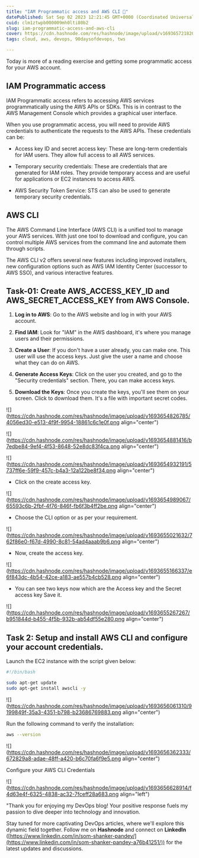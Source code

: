 ```yaml
---
title: "IAM Programmatic access and AWS CLI 🚀"
datePublished: Sat Sep 02 2023 12:21:45 GMT+0000 (Coordinated Universal Time)
cuid: clm1ztwpb000009mh0lti80b2
slug: iam-programmatic-access-and-aws-cli
cover: https://cdn.hashnode.com/res/hashnode/image/upload/v1693657218208/cab3979e-e46c-4281-bc35-c01b953074d3.jpeg
tags: cloud, aws, devops, 90daysofdevops, tws

---
```


Today is more of a reading exercise and getting some programmatic access for your AWS account.

## IAM Programmatic access

IAM Programmatic access refers to accessing AWS services programmatically using the AWS APIs or SDKs. This is in contrast to the AWS Management Console which provides a graphical user interface.

When you use programmatic access, you will need to provide AWS credentials to authenticate the requests to the AWS APIs. These credentials can be:

* Access key ID and secret access key: These are long-term credentials for IAM users. They allow full access to all AWS services.
    
* Temporary security credentials: These are credentials that are generated for IAM roles. They provide temporary access and are useful for applications or EC2 instances to access AWS.
    
* AWS Security Token Service: STS can also be used to generate temporary security credentials.
    

## AWS CLI

The AWS Command Line Interface (AWS CLI) is a unified tool to manage your AWS services. With just one tool to download and configure, you can control multiple AWS services from the command line and automate them through scripts.

The AWS CLI v2 offers several new features including improved installers, new configuration options such as AWS IAM Identity Center (successor to AWS SSO), and various interactive features.

## Task-01: Create AWS\_ACCESS\_KEY\_ID and AWS\_SECRET\_ACCESS\_KEY from AWS Console.

1. **Log in to AWS**: Go to the AWS website and log in with your AWS account.
    
2. **Find IAM**: Look for "IAM" in the AWS dashboard, it's where you manage users and their permissions.
    
3. **Create a User**: If you don't have a user already, you can make one. This user will use the access keys. Just give the user a name and choose what they can do on AWS.
    
4. **Generate Access Keys**: Click on the user you created, and go to the "Security credentials" section. There, you can make access keys.
    
5. **Download the Keys**: Once you create the keys, you'll see them on your screen. Click to download them. It's a file with important secret codes.
    

![](https://cdn.hashnode.com/res/hashnode/image/upload/v1693654826785/4056ed30-e513-4f9f-9954-18861c6c1e0f.png align="center")

![](https://cdn.hashnode.com/res/hashnode/image/upload/v1693654881416/b7edbe84-9ef4-4f53-8648-52e8dc83f4ca.png align="center")

![](https://cdn.hashnode.com/res/hashnode/image/upload/v1693654932191/5737ff6e-59f9-457c-b4a3-12a122be8f34.png align="center")

* Click on the create access key.
    

![](https://cdn.hashnode.com/res/hashnode/image/upload/v1693654989067/65593c6b-2fbf-4f76-846f-fb6f3b4ff2be.png align="center")

* Choose the CLI option or as per your requirement.
    

![](https://cdn.hashnode.com/res/hashnode/image/upload/v1693655021632/762f86e0-f67d-4990-8c81-54ad4aaab9b6.png align="center")

* Now, create the access key.
    

![](https://cdn.hashnode.com/res/hashnode/image/upload/v1693655166337/e6f843dc-4b54-42ce-a183-ae557b4cb528.png align="center")

* You can see two keys now which are the Access key and the Secret access key Save it.
    

![](https://cdn.hashnode.com/res/hashnode/image/upload/v1693655267267/b951844d-b455-4f5b-932b-ab54df55e280.png align="center")

## Task 2: Setup and install AWS CLI and configure your account credentials.

Launch the EC2 instance with the script given below:

```bash
#!/bin/bash

sudo apt-get update
sudo apt-get install awscli -y
```

![](https://cdn.hashnode.com/res/hashnode/image/upload/v1693656061310/9199849f-35a3-4351-b798-b23686769883.png align="center")

Run the following command to verify the installation:

```bash
aws --version
```

![](https://cdn.hashnode.com/res/hashnode/image/upload/v1693656362333/672829a8-adae-48ff-a420-b6c70fa6f9e5.png align="center")

Configure your AWS CLI Credentials

![](https://cdn.hashnode.com/res/hashnode/image/upload/v1693656628914/f4d63e4f-6325-4838-ac32-7fceff28a683.png align="left")

"Thank you for enjoying my DevOps blog! Your positive response fuels my passion to dive deeper into technology and innovation.

Stay tuned for more captivating DevOps articles, where we'll explore this dynamic field together. Follow me on **Hashnode** and connect on **LinkedIn** ([https://www.linkedin.com/in/som-shanker-pandey/](https://www.linkedin.com/in/som-shanker-pandey-a76b41251/)) for the latest updates and discussions.